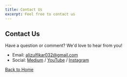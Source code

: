 ```yaml
---
title: Contact Us
excerpt: Feel free to contact us
---
```


## Contact Us

Have a question or comment? We'd love to hear from you!

* Email: [alizulfikar032@gmail.com](mailto:alizulfikar032@gmail.com)
* Social: [Medium](https://medium.com/wripolinema) / [YouTube](https://www.youtube.com/channel/UCRDuxyMCKmyaX5rRDFo-RCQ) / [Instagram](https://www.instagram.com/wri_polinema)

[Back to Home](/)